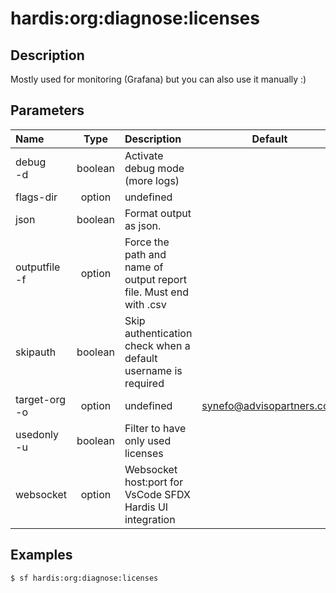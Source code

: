 <!-- This file has been generated with command 'sf hardis:doc:plugin:generate'. Please do not update it manually or it may be overwritten -->
# hardis:org:diagnose:licenses

## Description

Mostly used for monitoring (Grafana) but you can also use it manually :)

## Parameters

|Name|Type|Description|Default|Required|Options|
|:---|:--:|:----------|:-----:|:------:|:-----:|
|debug<br/>-d|boolean|Activate debug mode (more logs)||||
|flags-dir|option|undefined||||
|json|boolean|Format output as json.||||
|outputfile<br/>-f|option|Force the path and name of output report file. Must end with .csv||||
|skipauth|boolean|Skip authentication check when a default username is required||||
|target-org<br/>-o|option|undefined|synefo@advisopartners.com|||
|usedonly<br/>-u|boolean|Filter to have only used licenses||||
|websocket|option|Websocket host:port for VsCode SFDX Hardis UI integration||||

## Examples

```shell
$ sf hardis:org:diagnose:licenses
```


